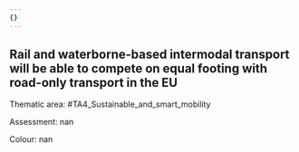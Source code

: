 ```yaml
---
{}
---
```

## Rail and waterborne-based intermodal transport will be able to compete on equal footing with road-only transport in the EU

Thematic area: #TA4_Sustainable_and_smart_mobility

Assessment: nan

Colour: nan